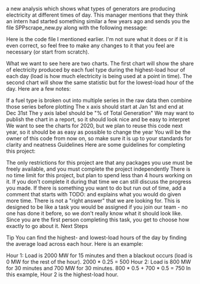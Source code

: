 a new analysis which shows what types of generators are producing electricity at different times of day. This manager mentions that they think an intern had started something similar a few years ago and sends you the file SPPscrape_new.py along with the following message:

Here is the code file I mentioned earlier. I'm not sure what it does or if it is even correct, so feel free to make any changes to it that you feel are necessary (or start from scratch).

What we want to see here are two charts. The first chart will show the share of electricity produced by each fuel type during the highest-load hour of each day (load is how much electricity is being used at a point in time). The second chart will show the same statistic but for the lowest-load hour of the day. Here are a few notes:

If a fuel type is broken out into multiple series in the raw data then combine those series before plotting
The x axis should start at Jan 1st and end at Dec 31st
The y axis label should be "% of Total Generation"
We may want to publish the chart in a report, so it should look nice and be easy to interpret
We want to see the charts for 2020, but we plan to reuse this code next year, so it should be as easy as possible to change the year
You will be the owner of this code from now on, so make sure it is up to your standards for clarity and neatness
Guidelines
Here are some guidelines for completing this project:

The only restrictions for this project are that any packages you use must be freely available, and you must complete the project independently
There is no time limit for this project, but plan to spend less than 4 hours working on it. If you don't complete it during that time we can still discuss the progress you made. If there is something you want to do but run out of time, add a comment that starts with TODO: and explains what you would do given more time.
There is not a "right answer" that we are looking for. This is designed to be like a task you would be assigned if you join our team - no one has done it before, so we don't really know what it should look like. Since you are the first person completing this task, you get to choose how exactly to go about it.
Next Steps


Tip
You can find the highest- and lowest-load hours of the day by finding the average load across each hour. Here is an example:

Hour 1: Load is 2000 MW for 15 minutes and then a blackout occurs (load is 0 MW for the rest of the hour). 2000 * 0.25 = 500
Hour 2: Load is 800 MW for 30 minutes and 700 MW for 30 minutes. 800 * 0.5 + 700 * 0.5 = 750
In this example, Hour 2 is the highest-load hour.

